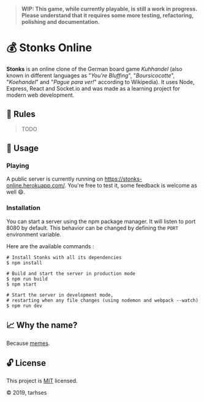 > **WIP: This game, while currently playable, is still a work in progress. Please understand that it requires some more testing, refactoring, polishing and documentation.**

# :moneybag: Stonks Online

**Stonks** is an online clone of the German board game _Kuhhandel_ (also known in different languages as "_You're Bluffing_", "_Boursicocotte_", "_Koehandel_" and "_Pague para ver!_" according to Wikipedia). It uses Node, Express, React and Socket.io and was made as a learning project for modern web development.

## :book: Rules

> TODO

## :wrench: Usage

### Playing

A public server is currently running on https://stonks-online.herokuapp.com/. You're free to test it, some feedback is welcome as well :smile:.

### Installation

You can start a server using the npm package manager. It will listen to port 8080 by default. This behavior can be changed by defining the `PORT` environment variable.

Here are the available commands :

```shell
# Install Stonks with all its dependencies
$ npm install

# Build and start the server in production mode
$ npm run build
$ npm start

# Start the server in development mode,
# restarting when any file changes (using nodemon and webpack --watch)
$ npm run dev
```

## :chart_with_upwards_trend: Why the name?

Because [memes](https://knowyourmeme.com/memes/stonks).

## :unlock: License

This project is [MIT](http://opensource.org/licenses/MIT) licensed.

:copyright: 2019, tarhses